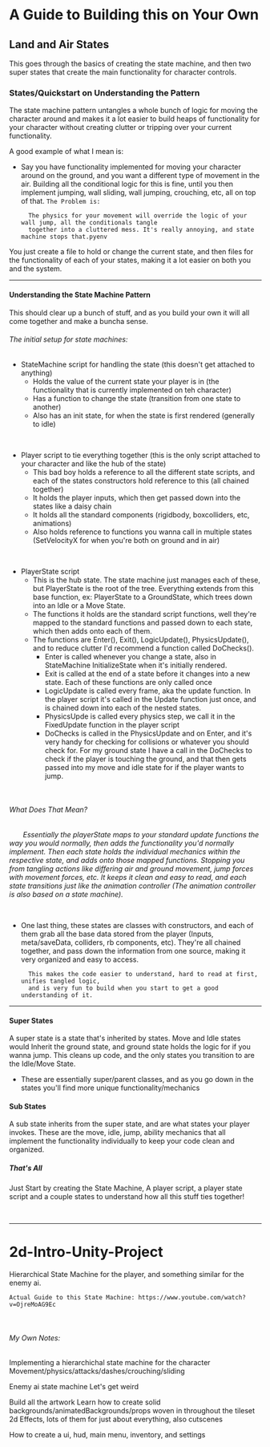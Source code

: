 # A Guide to Building this on Your Own
## Land and Air States
This goes through the basics of creating the state machine, and then two super states that create the main functionality for character controls.

### States/Quickstart on Understanding the Pattern
The state machine pattern untangles a whole bunch of logic for moving the character around and makes it a lot easier to build heaps of functionality for your character without creating clutter or tripping over your current functionality.

A good example of what I mean is:
* Say you have functionality implemented for moving your character around on the ground, and you want a different type of movement in the air. Building all the conditional logic for this is fine, until you then implement jumping, wall sliding, wall jumping, crouching, etc, all on top of that. `The Problem is:`

        The physics for your movement will override the logic of your wall jump, all the conditionals tangle 
        together into a cluttered mess. It's really annoying, and state machine stops that.pyenv

You just create a file to hold or change the current state, and then files for the functionality of each of your states, making it a lot easier on both you and the system.

---

#### Understanding the State Machine Pattern
This should clear up a bunch of stuff, and as you build your own it will all come together and make a buncha sense.

###### The initial setup for state machines:
* StateMachine script for handling the state (this doesn't get attached to anything)
    - Holds the value of the current state your player is in (the functionality that is currently implemented on teh character)
    - Has a function to change the state (transition from one state to another)
    - Also has an init state, for when the state is first rendered (generally to idle)

<br />

* Player script to tie everything together (this is the only script attached to your character and like the hub of the state)
    - This bad boy holds a reference to all the different state scripts, and each of the states constructors hold reference to this (all chained together)
    - It holds the player inputs, which then get passed down into the states like a daisy chain
    - It holds all the standard components (rigidbody, boxcolliders, etc, animations)
    - Also holds reference to functions you wanna call in multiple states (SetVelocityX for when you're both on ground and in air)

<br />

* PlayerState script 
    - This is the hub state. The state machine just manages each of these, but PlayerState is the root of the tree. Everything extends from this base function, ex: PlayerState to a GroundState, which trees down into an Idle or a Move State. 
    - The functions it holds are the standard script functions, well they're mapped to the standard functions and passed down to each state, which then adds onto each of them.
    - The functions are Enter(), Exit(), LogicUpdate(), PhysicsUpdate(), and to reduce clutter I'd recommend a function called DoChecks().
        - Enter is called whenever you change a state, also in StateMachine InitializeState when it's initially rendered.
        - Exit is called at the end of a state before it changes into a new state. Each of these functions are only called once
        - LogicUpdate is called every frame, aka the update function. In the player script it's called in the Update function just once, and is chained down into each of the nested states.
        - PhysicsUpde is called every physics step, we call it in the FixedUpdate function in the player script
        - DoChecks is called in the PhysicsUpdate and on Enter, and it's very handy for checking for collisions or whatever you should check for. For my ground state I have a call in the DoChecks to check if the player is touching the ground, and that then gets passed into my move and idle state for if the player wants to jump.

<br />

###### What Does That Mean?
&nbsp;&nbsp;&nbsp;&nbsp;&nbsp;&nbsp;  *Essentially the playerState maps to your standard update functions the way you would normally, then adds the functionality you'd normally implement. Then each state holds the individual mechanics within the respective state, and adds onto those mapped functions. Stopping you from tangling actions like differing air and ground movement, jump forces with movement forces, etc. It keeps it clean and easy to read, and each state transitions just like the animation controller (The animation controller is also based on a state machine).*

<br />

- One last thing, these states are classes with constructors, and each of them grab all the base data stored from the player (Inputs, meta/saveData, colliders, rb components, etc). They're all chained together, and pass down the information from one source, making it very organized and easy to access.

        This makes the code easier to understand, hard to read at first, unifies tangled logic, 
        and is very fun to build when you start to get a good understanding of it.
---

#### Super States
A super state is a state that's inherited by states. Move and Idle states would Inherit the ground state, and ground state holds the logic for if you wanna jump. This cleans up code, and the only states you transition to are the Idle/Move State.

* These are essentially super/parent classes, and as you go down in the states you'll find more unique functionality/mechanics

#### Sub States
A sub state inherits from the super state, and are what states your player invokes. These are the move, idle, jump, ability mechanics that all implement the functionality individually to keep your code clean and organized.

##### That's All
Just Start by creating the State Machine, A player script, a player state script and a couple states to understand how all this stuff ties together!

<br />

---

# 2d-Intro-Unity-Project
Hierarchical State Machine for the player, and something similar for the enemy ai. 

`Actual Guide to this State Machine: https://www.youtube.com/watch?v=OjreMoAG9Ec`

<br />

###### My Own Notes:
Implementing a hierarchichal state machine for the character
Movement/physics/attacks/dashes/crouching/sliding

Enemy ai state machine
Let's get weird

Build all the artwork
Learn how to create solid backgrounds/animatedBackgrounds/props woven in throughout the tileset
2d Effects, lots of them for just about everything, also cutscenes 

How to create a ui, hud, main menu, inventory, and settings
